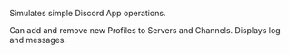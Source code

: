 Simulates simple Discord App operations.

Can add and remove new Profiles to Servers and Channels. Displays log and messages.